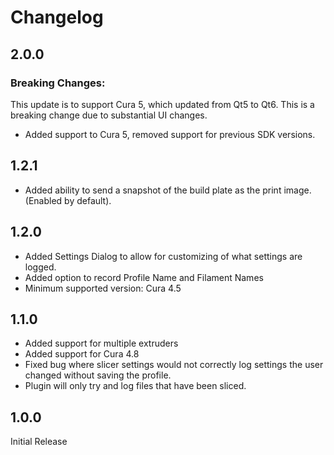 # Changelog

## 2.0.0

### Breaking Changes:

This update is to support Cura 5, which updated from Qt5 to Qt6. This is a breaking change due to substantial UI changes.

- Added support to Cura 5, removed support for previous SDK versions.

## 1.2.1

- Added ability to send a snapshot of the build plate as the print image. (Enabled by default).

## 1.2.0

- Added Settings Dialog to allow for customizing of what settings are logged.
- Added option to record Profile Name and Filament Names
- Minimum supported version: Cura 4.5

## 1.1.0

- Added support for multiple extruders
- Added support for Cura 4.8
- Fixed bug where slicer settings would not correctly log settings the user changed without saving the profile.
- Plugin will only try and log files that have been sliced.

## 1.0.0

Initial Release
